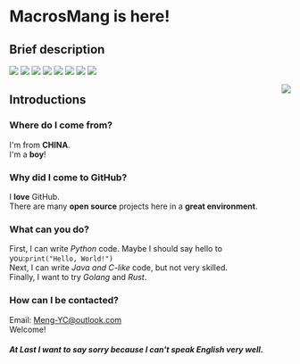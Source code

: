 # MacrosMang is here!

## Brief description
![](https://img.shields.io/badge/Language-Python-blue?style=for-the-badge&labelColor=%23222222&color=%233572a3)
![](https://img.shields.io/badge/Language-Scratch-blue?style=for-the-badge&labelColor=%23222222&color=%23ffa306)
![](https://img.shields.io/badge/Nation-China-red?style=for-the-badge&labelColor=%23222222&color=%23ff0000)
![](https://img.shields.io/badge/City-Suzhou%2C%20Jangsu-red?style=for-the-badge&labelColor=%23222222&color=%2377c97b)
![](https://img.shields.io/badge/MBTI-INFP-red?style=for-the-badge&labelColor=%23222222&color=%2355b060)
![](https://img.shields.io/github/sponsors/MacroMeng?style=for-the-badge&color=%23dd1111&labelColor=%23222222)
![](https://img.shields.io/github/followers/MacroMeng?style=for-the-badge&labelColor=%23222222)
![](https://img.shields.io/github/stars/MacroMeng?style=for-the-badge&labelColor=%23222222&color=%23ff9922)

<img align="right" src="https://github-readme-stats.vercel.app/api?username=MacroMeng&show_icons=true&icon_color=5bc54e&text_color=dddddd&bg_color=222222&hide_title=false" />

## Introductions
### Where do I come from?
I'm from **CHINA**.  
I'm a **boy**!

### Why did I come to GitHub?
I **love** GitHub.  
There are many **open source** projects here in a **great environment**.

### What can you do?
First, I can write *Python* code. Maybe I should say hello to you:`print("Hello, World!")`  
Next, I can write *Java and C-like* code, but not very skilled.  
Finally, I want to try *Golang* and *Rust*.

### How can I be contacted?
Email: Meng-YC@outlook.com  
Welcome!

##### At Last I want to say sorry because I can't speak English very well.

<!---
MacroMeng/MacroMeng is a ✨ special ✨ repository because its `README.md` (this file) appears on your GitHub profile.
You can click the Preview link to take a look at your changes.
--->
